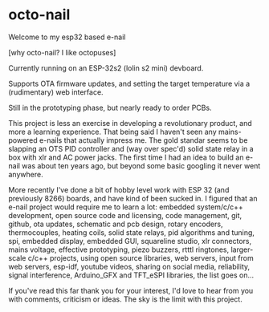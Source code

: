 # octo-nail
 
Welcome to my esp32 based e-nail

[why octo-nail? I like octopuses]

Currently running on an ESP-32s2 (lolin s2 mini) devboard.

Supports OTA firmware updates, and setting the target temperature via a (rudimentary) web interface.

Still in the prototyping phase, but nearly ready to order PCBs.

This project is less an exercise in developing a revolutionary product, and more a learning experience. That being said I haven't seen any mains-powered e-nails that actually impress me. The gold standar seems to be slapping an OTS PID controller and (way over spec'd) solid state relay in a box with xlr and AC power jacks. The first time I had an idea to build an e-nail was about ten years ago, but beyond some basic googling it never went anywhere. 

More recently I've done a bit of hobby level work with ESP 32 (and previously 8266) boards, and have kind of been sucked in. I figured that an e-nail project would require me to learn a lot: embedded system/c/c++ development, open source code and licensing, code management, git, github, ota updates, schematic and pcb design, rotary encoders, thermocouples, heating coils, solid state relays, pid algorithms and tuning, spi, embedded display, embedded GUI, squareline studio, xlr connectors, mains voltage, effective prototyping, piezo buzzers, rtttl ringtones, larger-scale c/c++ projects, using open source libraries, web servers, input from web servers, esp-idf, youtube videos, sharing on social media, reliability, signal interference, Arduino_GFX and TFT_eSPI libraries, the list goes on...

If you've read this far thank you for your interest, I'd love to hear from you with comments, criticism or ideas. The sky is the limit with this project. 